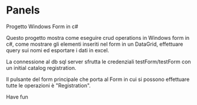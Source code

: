 # Panels
Progetto Windows Form in c#

Questo progetto mostra come eseguire crud operations in Windows form in c#, come mostrare gli elementi inseriti nel form in un DataGrid, effettuare query sui nomi ed esportare i dati in excel.

La connessione al db sql server sfrutta le credenziali testForm/testForm con un initial catalog registration.

Il pulsante del form principale che porta al Form in cui si possono effettuare tutte le operazioni è "Registration".

Have fun
